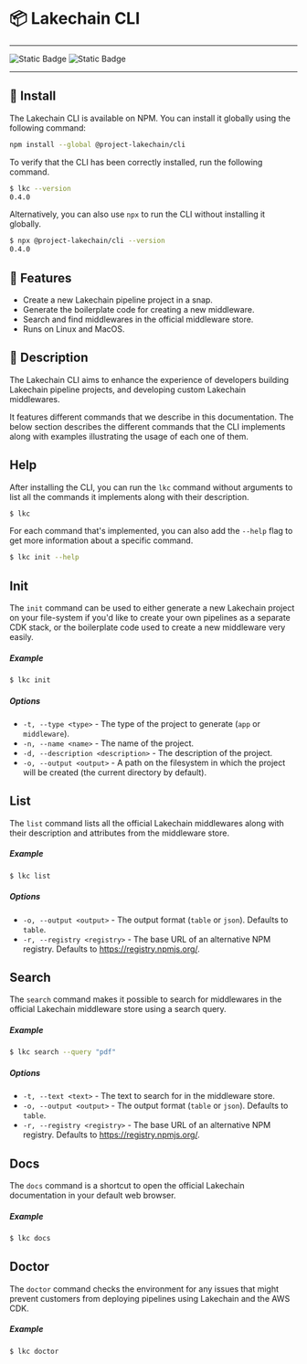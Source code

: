 # 📦 Lakechain CLI

---

![Static Badge](https://img.shields.io/badge/Project-Lakechain-danger?style=for-the-badge&color=green) ![Static Badge](https://img.shields.io/badge/Release-Alpha-danger?style=for-the-badge&color=orange)

---

## 🚀 Install

The Lakechain CLI is available on NPM. You can install it globally using the following command:

```bash
npm install --global @project-lakechain/cli
```

To verify that the CLI has been correctly installed, run the following command.

```bash
$ lkc --version
0.4.0
```

Alternatively, you can also use `npx` to run the CLI without installing it globally.

```bash
$ npx @project-lakechain/cli --version
0.4.0
```

## 🔖 Features

- Create a new Lakechain pipeline project in a snap.
- Generate the boilerplate code for creating a new middleware.
- Search and find middlewares in the official middleware store.
- Runs on Linux and MacOS.

## 🔰 Description

The Lakechain CLI aims to enhance the experience of developers building Lakechain pipeline projects, and developing custom Lakechain middlewares.

It features different commands that we describe in this documentation. The below section describes the different commands that the CLI implements along with examples illustrating the usage of each one of them.

## Help

After installing the CLI, you can run the `lkc` command without arguments to list all the commands it implements along with their description.

```bash
$ lkc
```

For each command that's implemented, you can also add the `--help` flag to get more information about a specific command.

```bash
$ lkc init --help
```

## Init

The `init` command can be used to either generate a new Lakechain project on your file-system if you'd like to create your own pipelines as a separate CDK stack, or the boilerplate code used to create a new middleware very easily.

##### Example

```bash
$ lkc init
```

##### Options

- `-t, --type <type>` - The type of the project to generate (`app` or `middleware`).
- `-n, --name <name>` - The name of the project.
- `-d, --description <description>` - The description of the project.
- `-o, --output <output>` - A path on the filesystem in which the project will be created (the current directory by default).

## List

The `list` command lists all the official Lakechain middlewares along with their description and attributes from the middleware store.

##### Example

```bash
$ lkc list
```

##### Options

- `-o, --output <output>` - The output format (`table` or `json`). Defaults to `table`.
- `-r, --registry <registry>` - The base URL of an alternative NPM registry. Defaults to https://registry.npmjs.org/.

## Search

The `search` command makes it possible to search for middlewares in the official Lakechain middleware store using a search query.

##### Example

```bash
$ lkc search --query "pdf"
```

##### Options

- `-t, --text <text>` - The text to search for in the middleware store.
- `-o, --output <output>` - The output format (`table` or `json`). Defaults to `table`.
- `-r, --registry <registry>` - The base URL of an alternative NPM registry. Defaults to https://registry.npmjs.org/.

## Docs

The `docs` command is a shortcut to open the official Lakechain documentation in your default web browser.

##### Example

```bash
$ lkc docs
```

## Doctor

The `doctor` command checks the environment for any issues that might prevent customers from deploying pipelines using Lakechain and the AWS CDK.

##### Example

```bash
$ lkc doctor
```

